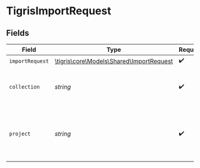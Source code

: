 # TigrisImportRequest


## Fields

| Field                                                                            | Type                                                                             | Required                                                                         | Description                                                                      |
| -------------------------------------------------------------------------------- | -------------------------------------------------------------------------------- | -------------------------------------------------------------------------------- | -------------------------------------------------------------------------------- |
| `importRequest`                                                                  | [\tigris\core\Models\Shared\ImportRequest](../../Models/Shared/ImportRequest.md) | :heavy_check_mark:                                                               | N/A                                                                              |
| `collection`                                                                     | *string*                                                                         | :heavy_check_mark:                                                               | Collection name where to import documents.                                       |
| `project`                                                                        | *string*                                                                         | :heavy_check_mark:                                                               | Project name whose db is under target to import documents.                       |